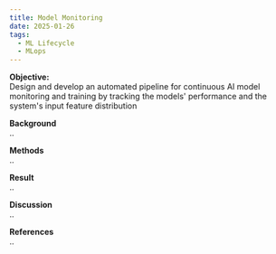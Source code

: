 ```yaml
---
title: Model Monitoring
date: 2025-01-26
tags:
  - ML Lifecycle
  - MLops
---
```


**Objective:**\
Design and develop an automated pipeline for continuous AI model monitoring and training by tracking the models' performance and the system's input feature distribution
<!--more-->

**Background**\
..

**Methods**\
..

**Result**\
..

**Discussion**\
..

**References**\
..

